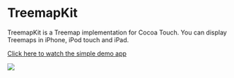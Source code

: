 TreemapKit
==========

TreemapKit is a Treemap implementation for Cocoa Touch.
You can display Treemaps in iPhone, iPod touch and iPad.

[Click here to watch the simple demo app](http://www.flickr.com/photos/14555412@N05/4507143423/ )

![](http://farm3.static.flickr.com/2302/4507143463_63823457b8.jpg)
